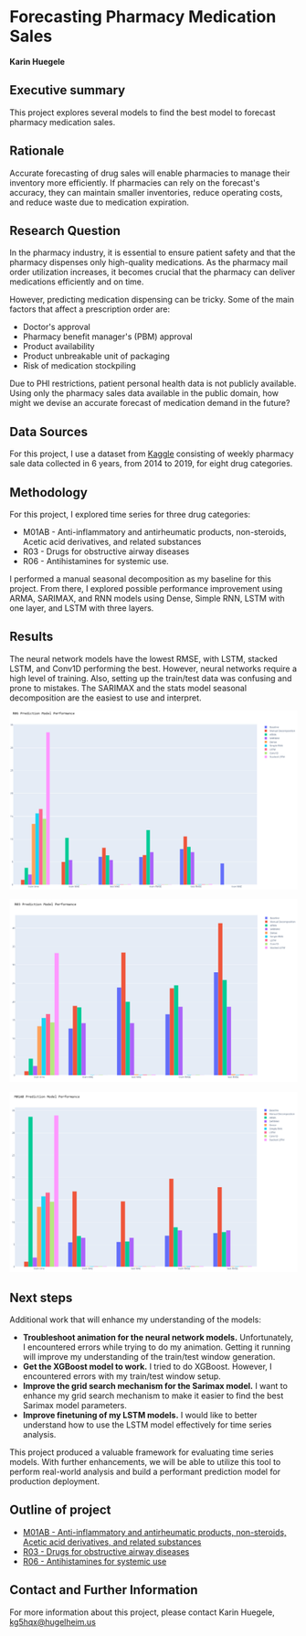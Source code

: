 # Forecasting Pharmacy Medication Sales

**Karin Huegele**

## Executive summary
This project explores several models to find the best model to forecast pharmacy medication sales.

## Rationale
Accurate forecasting of drug sales will enable pharmacies to manage their inventory more efficiently. If pharmacies can rely on the forecast's accuracy, they can maintain smaller inventories, reduce operating costs, and reduce waste due to medication expiration.

## Research Question
In the pharmacy industry, it is essential to ensure patient safety and that the pharmacy dispenses only high-quality medications. As the pharmacy mail order utilization increases, it becomes crucial that the pharmacy can deliver medications efficiently and on time.  

However, predicting medication dispensing can be tricky. Some of the main factors that affect a prescription order are:
* Doctor's approval
* Pharmacy benefit manager's (PBM) approval
* Product availability
* Product unbreakable unit of packaging
* Risk of medication stockpiling

Due to PHI restrictions, patient personal health data is not publicly available. Using only the pharmacy sales data available in the public domain, how might we devise an accurate forecast of medication demand in the future?

## Data Sources
For this project, I use a dataset from [Kaggle](https://www.kaggle.com/datasets/milanzdravkovic/pharma-sales-data) consisting of weekly pharmacy sale data collected in 6 years, from 2014 to 2019, for eight drug categories.

## Methodology
For this project, I explored time series for three drug categories:
* M01AB - Anti-inflammatory and antirheumatic products, non-steroids, Acetic acid derivatives, and related substances
* R03 - Drugs for obstructive airway diseases
* R06 - Antihistamines for systemic use.

I performed a manual seasonal decomposition as my baseline for this project. From there, I explored possible performance improvement using ARMA, SARIMAX, and RNN models using Dense, Simple RNN, LSTM with one layer, and LSTM with three layers.

## Results
The neural network models have the lowest RMSE, with LSTM, stacked LSTM, and Conv1D performing the best. However, neural networks require a high level of training. Also, setting up the train/test data was confusing and prone to mistakes. The SARIMAX and the stats model seasonal decomposition are the easiest to use and interpret. 

![Alt text](/notebook/R06-prediction-performance.png)

![Alt text](/notebook/R03-prediction-performance.png)

![Alt text](/notebook/M01AB-prediction-performance.png)

## Next steps
Additional work that will enhance my understanding of the models:
* **Troubleshoot animation for the neural network models.**  Unfortunately, I encountered errors while trying to do my animation. Getting it running will improve my understanding of the train/test window generation.
* **Get the XGBoost model to work.**  I tried to do XGBoost. However, I encountered errors with my train/test window setup.
* **Improve the grid search mechanism for the Sarimax model.**  I want to enhance my grid search mechanism to make it easier to find the best Sarimax model parameters.
* **Improve finetuning of my LSTM models.** I would like to better understand how to use the LSTM model effectively for time series analysis.

This project produced a valuable framework for evaluating time series models. With further enhancements, we will be able to utilize this tool to perform real-world analysis and build a performant prediction model for production deployment.

## Outline of project

- [M01AB - Anti-inflammatory and antirheumatic products, non-steroids, Acetic acid derivatives, and related substances](https://github.com/kg5hqx/Capstone2/blob/master/notebook/Module-24-v3-M01AB.ipynb)
- [R03 - Drugs for obstructive airway diseases](https://github.com/kg5hqx/Capstone2/blob/master/notebook/Module-24-v3-R03.ipynb)
- [R06 - Antihistamines for systemic use](https://github.com/kg5hqx/Capstone2/blob/master/notebook/Module-24-v3-R06.ipynb)


## Contact and Further Information
For more information about this project, please contact Karin Huegele, kg5hqx@hugelheim.us
